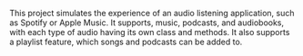 This project simulates the experience of an audio listening application, such as Spotify or Apple Music. It supports, music, podcasts, and audiobooks, with each type
of audio having its own class and methods. It also supports a playlist feature, which songs and podcasts can be added to.
